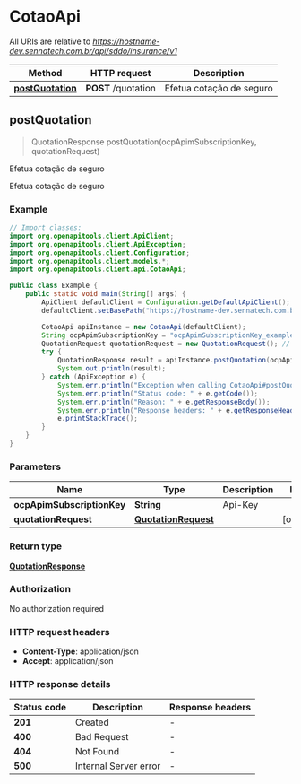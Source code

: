 # CotaoApi

All URIs are relative to *https://hostname-dev.sennatech.com.br/api/sddo/insurance/v1*

| Method | HTTP request | Description |
|------------- | ------------- | -------------|
| [**postQuotation**](CotaoApi.md#postQuotation) | **POST** /quotation | Efetua cotação de seguro |



## postQuotation

> QuotationResponse postQuotation(ocpApimSubscriptionKey, quotationRequest)

Efetua cotação de seguro

Efetua cotação de seguro

### Example

```java
// Import classes:
import org.openapitools.client.ApiClient;
import org.openapitools.client.ApiException;
import org.openapitools.client.Configuration;
import org.openapitools.client.models.*;
import org.openapitools.client.api.CotaoApi;

public class Example {
    public static void main(String[] args) {
        ApiClient defaultClient = Configuration.getDefaultApiClient();
        defaultClient.setBasePath("https://hostname-dev.sennatech.com.br/api/sddo/insurance/v1");

        CotaoApi apiInstance = new CotaoApi(defaultClient);
        String ocpApimSubscriptionKey = "ocpApimSubscriptionKey_example"; // String | Api-Key
        QuotationRequest quotationRequest = new QuotationRequest(); // QuotationRequest | 
        try {
            QuotationResponse result = apiInstance.postQuotation(ocpApimSubscriptionKey, quotationRequest);
            System.out.println(result);
        } catch (ApiException e) {
            System.err.println("Exception when calling CotaoApi#postQuotation");
            System.err.println("Status code: " + e.getCode());
            System.err.println("Reason: " + e.getResponseBody());
            System.err.println("Response headers: " + e.getResponseHeaders());
            e.printStackTrace();
        }
    }
}
```

### Parameters


| Name | Type | Description  | Notes |
|------------- | ------------- | ------------- | -------------|
| **ocpApimSubscriptionKey** | **String**| Api-Key | |
| **quotationRequest** | [**QuotationRequest**](QuotationRequest.md)|  | [optional] |

### Return type

[**QuotationResponse**](QuotationResponse.md)

### Authorization

No authorization required

### HTTP request headers

- **Content-Type**: application/json
- **Accept**: application/json


### HTTP response details
| Status code | Description | Response headers |
|-------------|-------------|------------------|
| **201** | Created |  -  |
| **400** | Bad Request |  -  |
| **404** | Not Found |  -  |
| **500** | Internal Server error |  -  |

